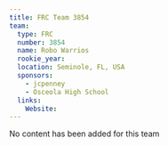 ```yaml
---
title: FRC Team 3854
team:
  type: FRC
  number: 3854
  name: Robo Warrios
  rookie_year: 
  location: Seminole, FL, USA
  sponsors:
    - jcpenney
    - Osceola High School
  links:
    Website: 
---
```

No content has been added for this team